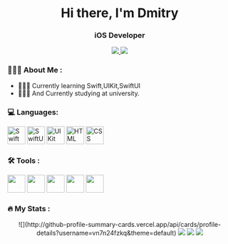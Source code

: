 <div id="header" align="center">
<h1>Hi there, I'm Dmitry</h1>
<h3>iOS Developer</h3>
</div>
 <p align='center'>
    </a>
    <a href="https://t.me/Oldbobb1">
        <img src="https://img.shields.io/badge/Telegram-2CA5E0?style=for-the-badge&logo=telegram&logoColor=white"/>
       <a href="mailto:therromanov@gmail.com">
      <img src="https://img.shields.io/badge/Gmail-D14836?style=for-the-badge&logo=gmail&logoColor=white"/>
    </a>

### 🙋🏻‍♂️ About Me :
- 👨🏻‍💻 Currently learning Swift,UIKit,SwiftUI
- 👨🏼‍🎓 And Currently studying at university. 

### 💻 Languages: 
<div>
  <img src="https://cdn.jsdelivr.net/gh/devicons/devicon@latest/icons/swift/swift-original.svg" alt="Swift" width="40" height="40"/>
  <img src="https://img.icons8.com/?size=100&id=3cCrxzZF7LfB&format=png&color=000000" title="SwiftUI" alt="SwiftUI" width="40" height="40"/>
  <img src="https://img.icons8.com/?size=100&id=wvf2supDXcj7&format=png&color=000000" title="UIKit" alt="UIKit" width="40" height="40"/>
  <img src="https://cdn.jsdelivr.net/gh/devicons/devicon@latest/icons/html5/html5-original-wordmark.svg" alt="HTML" width="40" height="40"/>
  <img src="https://cdn.jsdelivr.net/gh/devicons/devicon@latest/icons/css3/css3-original-wordmark.svg" alt="CSS" width="40" height="40"/>
 
</div>

### 🛠️ Tools : 
<div>
 <img src="https://cdn.jsdelivr.net/gh/devicons/devicon@latest/icons/xcode/xcode-original.svg" width="40" height="40"/>
 <img src="https://cdn.jsdelivr.net/gh/devicons/devicon@latest/icons/vscode/vscode-original-wordmark.svg" width="40" height="40"/>
<img src="https://cdn.jsdelivr.net/gh/devicons/devicon@latest/icons/figma/figma-original.svg" width="40" height="40"/>
<img src="https://cdn.jsdelivr.net/gh/devicons/devicon@latest/icons/github/github-original-wordmark.svg" width="40" height="40"/>
<img src="https://cdn.jsdelivr.net/gh/devicons/devicon@latest/icons/git/git-plain.svg" width="40" height="40"/>

</div>

### 🔥 My Stats :

<div id="stat" align="center">
 ![](http://github-profile-summary-cards.vercel.app/api/cards/profile-details?username=vn7n24fzkq&theme=default)
  <img src="http://github-profile-summary-cards.vercel.app/api/cards/profile-details?Oldbobb1=vn7n24fzkq&theme=default"/>
  <img src="http://github-profile-summary-cards.vercel.app/api/cards/repos-per-language?Oldbobb1=vn7n24fzkq&theme=default"/>
   <img src="http://github-profile-summary-cards.vercel.app/api/cards/stats?Oldbobb1=vn7n24fzkq&theme=default"/>

</div>
  </p>

<!---
Oldbobb1/Oldbobb1 is a ✨ special ✨ repository because its `README.md` (this file) appears on your GitHub profile.
You can click the Preview link to take a look at your changes.
--->
